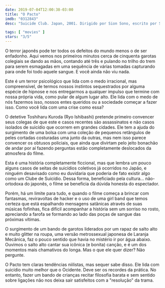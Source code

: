 ```yaml
---
date: 2019-07-04T12:00:38-03:00
title: "O Pacto"
imdb: "0312843"
desc: "Suicide Club. Japan, 2001. Dirigido por Sion Sono, escrito por Sion Sono. Com Ryo Ishibashi, Masatoshi Nagase, Mai Hosho."

tags: [ "movies" ]
stars: "3/5"
---
```

O terror japonês pode ter todos os defeitos do mundo menos o de ser enfadonho. Aqui vemos nos primeiros minutos cerca de cinquenta garotas colegiais se dando as mãos, contando até três e pulando no trilho do trem para serem esmagadas em uma sequência de várias tomadas capturando para onde foi todo aquele sangue. E você ainda não viu nada.

Este é um terror psicológico que lida com o medo irracional, mas compreensível, de termos nossos instintos sequestrados por alguma espécie de hipnose e nos entregarmos a qualquer impulso que termine com nossa própria vida, como pular de algum lugar alto. Ele lida com o medo de nós fazermos isso, nossos entes queridos ou a sociedade começar a fazer isso. Como você lida com uma crise como essa?

O detetive Toshiharu Kuroda (Ryo Ishibashi) pretende primeiro convencer seus colegas de que este e casos recentes são assassinatos e não casos isolados de suicídio que ocorrem em grandes cidades. Ele tem a ajuda do surgimento de uma bolsa com uma coleção de pequenos retângulos de peles cortadas costuradas uma junto da outras, mas nem isso parece convencer os obtusos policiais, que ainda que divirtam pelo jeito bonachão de andar por aí fazendo perguntas estão completamente deslocados da atmosfera do filme.

Esta é uma história completamente ficcional, mas que lembra um pouco alguns casos de seitas de suicídios coletivos já ocorridos no Japão, e ninguém desavisado como eu duvidaria que poderia de fato existir algo como um Clube de Suicídio. Dessa forma, beneficiado pela cultura... não-ortodoxa do japonês, o filme se beneficia da dúvida honesta do espectador.

Porém, há um limite para tudo, e quando o filme começa a brincar com fantasmas, reviravoltas de hacker e o uso de uma girl band que temos certeza que está espalhando mensagens satânicas através de suas músicas fofinhas, fica difícil acompanhar a história sem um sorriso no rosto, apreciando a farofa se formando ao lado das poças de sangue das próximas vítimas.

O surgimento de um bando de garotos liderados por um rapaz de salto alto e muito glitter na roupa, uma versão metrossexual japonesa de Laranja Mecânica, faz o pouco sentido que havia no mistério ir por água abaixo. Ouvimos o salto alto cantar sua icônica (e bonita) canção, e é um dos momentos mais chamativos do longa. Mas o que ele quer dizer? Não pergunte.

O Pacto tem claras tendências niilistas, mas sequer sabe disso. Ele lida com suicídio muito melhor que o Ocidente. Deve ser os recordes da prática. No entanto, fazer um bando de crianças recitar filosofia barata e sem sentido sobre ligações não nos deixa sair satisfeitos com a "resolução" da trama.
